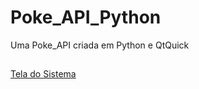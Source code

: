 # Poke_API_Python
Uma Poke_API criada em Python e QtQuick
##
[Tela do Sistema]('https://github.com/devrsantos/Poke_API_Python/blob/main/Captura%20de%20tela%202023-03-16%20234424.png')
